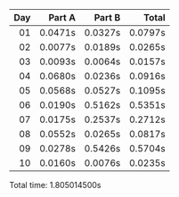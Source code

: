 | Day |  Part A |  Part B |   Total |
|---:|--------:|--------:|--------:|
| 01 | 0.0471s | 0.0327s | 0.0797s |
| 02 | 0.0077s | 0.0189s | 0.0265s |
| 03 | 0.0093s | 0.0064s | 0.0157s |
| 04 | 0.0680s | 0.0236s | 0.0916s |
| 05 | 0.0568s | 0.0527s | 0.1095s |
| 06 | 0.0190s | 0.5162s | 0.5351s |
| 07 | 0.0175s | 0.2537s | 0.2712s |
| 08 | 0.0552s | 0.0265s | 0.0817s |
| 09 | 0.0278s | 0.5426s | 0.5704s |
| 10 | 0.0160s | 0.0076s | 0.0235s |


Total time: 1.805014500s
